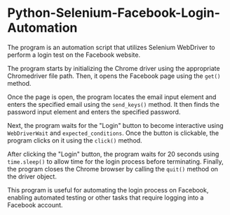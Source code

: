 # Python-Selenium-Facebook-Login-Automation

The program is an automation script that utilizes Selenium WebDriver to perform a login test on the Facebook website.

The program starts by initializing the Chrome driver using the appropriate Chromedriver file path. Then, it opens the Facebook page using the `get()` method.

Once the page is open, the program locates the email input element and enters the specified email using the `send_keys()` method. It then finds the password input element and enters the specified password.

Next, the program waits for the "Login" button to become interactive using `WebDriverWait` and `expected_conditions`. Once the button is clickable, the program clicks on it using the `click()` method.

After clicking the "Login" button, the program waits for 20 seconds using `time.sleep()` to allow time for the login process before terminating. Finally, the program closes the Chrome browser by calling the `quit()` method on the driver object.

This program is useful for automating the login process on Facebook, enabling automated testing or other tasks that require logging into a Facebook account.
